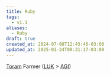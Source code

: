 ```yaml
---
title: Ruby
tags:
  - v1.1
aliases:
  - Ruby
draft: true
created_at: 2024-07-08T12:43:46-03:00
updated_at: 2025-01-24T00:31:17-03:00
---
```


[Toram](content/entrada/2024/07/26/Toram.md)
Farmer ([LUK](content/entrada/2024/07/09/Toram_LUK.md) > [AGI](content/entrada/2024/07/09/Toram_AGI.md))